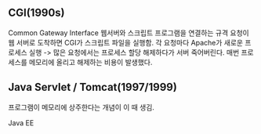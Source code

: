 
## CGI(1990s)
Common Gateway Interface
웹서버와 스크립트 프로그램을 연결하는 규격
요청이 웹 서버로 도착하면 CGI가 스크립트 파일을 실행함.
각 요청마다 Apache가 새로운 프로세스 실행 -> 많은 요청에서는 프로세스 할당 해제하다가 서버 죽어버린다.
매번 프로세스를 메모리에 올리고 해제하는 비용이 발생했다. 

## Java Servlet / Tomcat(1997/1999)
프로그램이 메모리에 상주한다는 개념이 이 때 생김.


Java EE